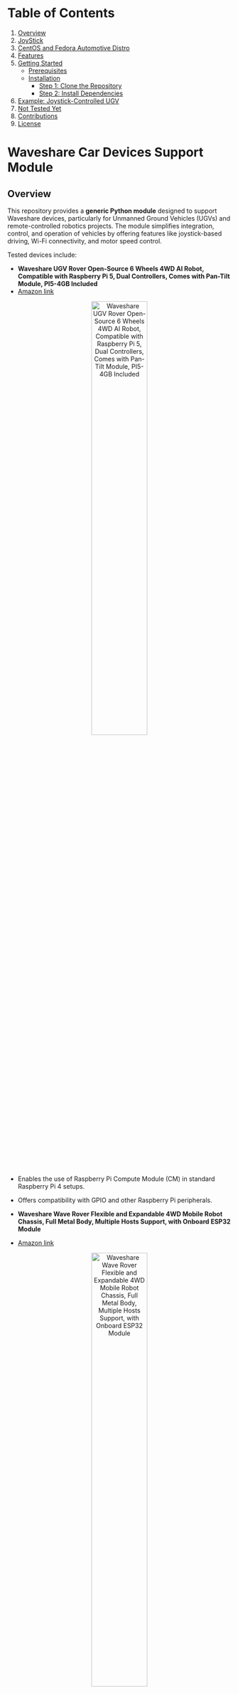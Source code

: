 # Table of Contents

1. [Overview](#overview)  
2. [JoyStick](#joystick)  
3. [CentOS and Fedora Automotive Distro](#centos-and-fedora-automotive-distro)  
4. [Features](#features)  
5. [Getting Started](#getting-started)  
   - [Prerequisites](#prerequisites)  
   - [Installation](#installation)  
     - [Step 1: Clone the Repository](#step-1-clone-the-repository)  
     - [Step 2: Install Dependencies](#step-2-install-dependencies)  
6. [Example: Joystick-Controlled UGV](#example-joystick-controlled-ugv)  
7. [Not Tested Yet](#not-tested-yet)  
8. [Contributions](#contributions)  
9. [License](#license)  

# Waveshare Car Devices Support Module

## Overview

This repository provides a **generic Python module** designed to support Waveshare devices, particularly for Unmanned Ground Vehicles (UGVs) and remote-controlled robotics projects. The module simplifies integration, control, and operation of vehicles by offering features like joystick-based driving, Wi-Fi connectivity, and motor speed control.

Tested devices include:

- **Waveshare UGV Rover Open-Source 6 Wheels 4WD AI Robot, Compatible with Raspberry Pi 5, Dual Controllers, Comes with Pan-Tilt Module, PI5-4GB Included**  
- [Amazon link](https://www.amazon.com/gp/product/B0D2L27JDT/ref=ppx_yo_dt_b_search_asin_title?ie=UTF8&psc=1)  
<p align="center">
  <img src="https://raw.githubusercontent.com/dougsland/waveshare/main/pics/01.jpg" alt="Waveshare UGV Rover Open-Source 6 Wheels 4WD AI Robot, Compatible with Raspberry Pi 5, Dual Controllers, Comes with Pan-Tilt Module, PI5-4GB Included" width="50%">
</p>
   
   - Enables the use of Raspberry Pi Compute Module (CM) in standard Raspberry Pi 4 setups.
   - Offers compatibility with GPIO and other Raspberry Pi peripherals.

- **Waveshare Wave Rover Flexible and Expandable 4WD Mobile Robot Chassis, Full Metal Body, Multiple Hosts Support, with Onboard ESP32 Module**
- [Amazon link](https://www.amazon.com/gp/product/B0CF55LM6Q/ref=ppx_yo_dt_b_search_asin_title?ie=UTF8&psc=1)  
<p align="center">
  <img src="https://github.com/dougsland/waveshare/blob/main/pics/02.jpg" alt="Waveshare Wave Rover Flexible and Expandable 4WD Mobile Robot Chassis, Full Metal Body, Multiple Hosts Support, with Onboard ESP32 Module" width="50%">
</p>

   - A compact baseboard with Power over Ethernet (PoE) support.  
   - Ideal for powering IoT and automotive projects via Ethernet.

---

## JoyStick

Tested JoySticks

- **PC Joystick, USB Gaming Flight Simulator Game Controller with Vibration Function and Throttle Control, PXN 2113 Wired Gamepad Flight Sim Stick for Windows PC/Computer**
- [Amazon link](https://www.amazon.com/gp/product/B06XGBL1HL/ref=ppx_yo_dt_b_search_asin_title?ie=UTF8&psc=1)  
<p align="center">
  <img src="https://github.com/dougsland/waveshare/blob/main/pics/joysticks/1.jpg" alt="PC Joystick, USB Gaming Flight Simulator Game Controller with Vibration Function and Throttle Controller, PXN 2113 Wired Gamepad Flight Sim Stick for Windows PC/Computer" width="50%">
</p>

---

## CentOS and Fedora Automotive Distro

CentOS and Fedora Automotive is tested and works out of box. To deploy it you will require to plug a raspberry into the UAV and install the distribution into the SDcard.  

To install follow the steps below (assuming you are using Fedora latest):

Example:

1) Download the lastest Fedora Image, example Workstation
```console
wget https://dl.fedoraproject.org/pub/fedora/linux/releases/41/Workstation/aarch64/images/Fedora-Workstation-41-1.4.aarch64.raw.xz
```

Please note for CentOS Automotive SIG, [download the **aarch64** version](https://autosd.sig.centos.org/AutoSD-9/nightly/sample-images/).

2) Install it via software store **Raspberry Pi Imager** and *upload the Fedora image into SDCard*
![Software Store Raspberry Pi Imager](https://github.com/dougsland/waveshare/blob/main/pics/software_storage_rasp_pi_imager.png)

3) Insert SDCard into the UAV and turn on, to avoid the AC cord, use batteries, for example [6pcs 1￵8￵6￵50 Rechargeable Batter￵y 5000mAh W￵i￵th 18650 Battery Charger,Universal Charger for Rechargeable 3.7V Li-ion Batteries 26650 14500 10440 Tokeyla (Button Top Type)](https://www.amazon.com/gp/product/B0BCW9Q5QQ/ref=ppx_yo_dt_b_search_asin_title?ie=UTF8&th=1)

<p align="center">
  <img src="https://github.com/dougsland/waveshare/blob/main/pics/raspberry_on_rover_autosd_photo1_720.jpg" alt="Fedora 41 booting in ARM" width="50%">
</p>

## Features

- **Joystick-Based Control**:
  - Use any standard joystick or game controller to drive the vehicle (Must be supported by pygame).

- **Wi-Fi Connectivity**:
  - Easily connect to and control the vehicle via Wi-Fi.

- **Motor Speed Normalization**:
  - Smooth and accurate motor speed adjustments for stable navigation.

- **Cross-Platform Support**:
  - Works on Raspberry Pi OS and other Linux-based distributions.

---

## Getting Started

### Prerequisites

1. **Hardware**:
   - Raspberry Pi Compute Module 4 (CM4) with one of the supported Waveshare adapters.
   - A compatible joystick or game controller.
   - A vehicle chassis with motor drivers connected to the Raspberry Pi.

2. **Software**:
   - Python 3.x.
   - Required libraries installed (see below).

---

### Installation

#### Step 1: Clone the Repository

```bash
git clone https://github.com/dougsland/waveshare.git
cd waveshare
```

#### Step 2: Install Dependencies

```bash
pip install -r requirements.txt
```

---

## Example: Joystick-Controlled UGV

The following example demonstrates how to use the module to control a UGV using a joystick and Wi-Fi:

```python
import pygame
from FOSS import BaseUGVController
from time import sleep

# Instantiate the controller with default parameters
ugv_controller = BaseUGVController(
    ssid="UGV",             # Default Wifi
    password="12345678",    # Default Pass
    ip="192.168.4.1",       # Default IP for the Rover
    interface_name="wlan0"  # Your device interface name
)

# Connect to Wi-Fi
ugv_controller.connect_to_wifi()

# Initialize pygame and joystick
pygame.init()
pygame.joystick.init()

# Ensure a joystick is connected
if pygame.joystick.get_count() == 0:
    print("No joystick detected. Please connect a joystick.")
    pygame.quit()
    exit()

# Get the first joystick
joystick = pygame.joystick.Joystick(0)
joystick.init()
print(f"Joystick detected: {joystick.get_name()}")

# Control loop
try:
    print("Use the joystick to control the UGV.")
    print("Press Ctrl+C to exit.")

    while True:
        # Process events
        pygame.event.pump()

        # Get joystick axis values
        axis_forward_back = joystick.get_axis(1)  # Forward/Backward
        axis_left_right = joystick.get_axis(0)   # Left/Right

        # Map axis values to speeds
        forward_speed = -axis_forward_back  # Invert to match UGV forward
        turn_speed = axis_left_right

        # Calculate motor speeds
        left_speed = forward_speed + turn_speed
        right_speed = forward_speed - turn_speed

        # Normalize speeds if necessary
        max_speed = max(abs(left_speed), abs(right_speed), 1.0)
        left_speed /= max_speed
        right_speed /= max_speed

        # Command the UGV
        ugv_controller.move(left_speed=left_speed, right_speed=right_speed)

        # Delay to avoid spamming commands
        sleep(0.1)

except KeyboardInterrupt:
    print("\nStopping the UGV...")
    ugv_controller.move(left_speed=0, right_speed=0)
    print("UGV stopped. Exiting.")
finally:
    pygame.quit()
```

---

## Not tested yet

- [Waveshare UGV Beast ROS 2 Open-Source Off-Road Tracked AI Robot, Dual Controllers, Computer Vision, All-Metal Body, Flexible and Expandable, Compatible with Raspberry Pi 5 (Not Included)](https://www.amazon.com/Waveshare-Open-Source-Controllers-Expandable-Compatible/dp/B0DJQD9MZZ/ref=sr_1_3?crid=3A5TOSRQ6SVWV&dib=eyJ2IjoiMSJ9.4dkL0mW3Dn3Ghl4rp6VwkjMS_q7FLodJwb1fTGW7o-oCa33bm5F1XaWHDeLXwiuFAvUWLeOqGCFC08a7-LH6TyxcNgA2YnWBcMB7Dqy4XF4S1T5ujDYoWyrNvEbcYR3Sv0vjlG28eBAJxGv9AB5wNC8eeCAUb35MHY9iM0inwWUF-X0tG5leCSG-BitA2Vjl2SKLn_M7APTnDuEghrehn8jVGVFV7xHEveAop45tH_s.ZojNYtIzvhGswvJxQIxipQMmMr9r1reUKmYQyP5T3e0&dib_tag=se&keywords=Waveshare+UGV+Rover+Open-Source+beast&qid=1735342472&sprefix=waveshare+ugv+rover+open-source+beas%2Caps%2C222&sr=8-3)

- [Waveshare UGV Rover Open-Source 6 Wheels 4WD AI Robot, Compatible with Raspberry Pi 5, Dual Controllers, Computer Vision, PI5-4GB NOT Included](https://www.amazon.com/Waveshare-Open-Source-Compatible-Raspberry-Controllers/dp/B0D2L1ST5X/ref=sr_1_4?crid=3A5TOSRQ6SVWV&dib=eyJ2IjoiMSJ9.4dkL0mW3Dn3Ghl4rp6VwkjMS_q7FLodJwb1fTGW7o-oCa33bm5F1XaWHDeLXwiuFAvUWLeOqGCFC08a7-LH6TyxcNgA2YnWBcMB7Dqy4XF4S1T5ujDYoWyrNvEbcYR3Sv0vjlG28eBAJxGv9AB5wNC8eeCAUb35MHY9iM0inwWUF-X0tG5leCSG-BitA2Vjl2SKLn_M7APTnDuEghrehn8jVGVFV7xHEveAop45tH_s.ZojNYtIzvhGswvJxQIxipQMmMr9r1reUKmYQyP5T3e0&dib_tag=se&keywords=Waveshare+UGV+Rover+Open-Source+beast&qid=1735342472&sprefix=waveshare+ugv+rover+open-source+beas%2Caps%2C222&sr=8-4)

- [Waveshare UGV Beast Open-Source Off-Road Tracked AI Robot for Jetson Orin Series Board, Dual Controllers, with Driver Boards and 360° Omnidirectional Pan-Tilt, No Include Jetson Orin Nano 4GB Kit](https://www.amazon.com/Waveshare-Open-Source-Off-Road-Controllers-Omnidirectional/dp/B0D9W5NNGL/ref=sr_1_5?crid=3A5TOSRQ6SVWV&dib=eyJ2IjoiMSJ9.4dkL0mW3Dn3Ghl4rp6VwkjMS_q7FLodJwb1fTGW7o-oCa33bm5F1XaWHDeLXwiuFAvUWLeOqGCFC08a7-LH6TyxcNgA2YnWBcMB7Dqy4XF4S1T5ujDYoWyrNvEbcYR3Sv0vjlG28eBAJxGv9AB5wNC8eeCAUb35MHY9iM0inwWUF-X0tG5leCSG-BitA2Vjl2SKLn_M7APTnDuEghrehn8jVGVFV7xHEveAop45tH_s.ZojNYtIzvhGswvJxQIxipQMmMr9r1reUKmYQyP5T3e0&dib_tag=se&keywords=Waveshare+UGV+Rover+Open-Source+beast&qid=1735342472&sprefix=waveshare+ugv+rover+open-source+beas%2Caps%2C222&sr=8-5)

- [Waveshare UGV Beast ROS 2 Open-Source Off-Road Tracked AI Robot, Dual Controllers, Computer Vision, All-Metal Body, Flexible and Expandable, Compatible with Raspberry Pi 5 (Included)](https://www.amazon.com/Waveshare-Open-Source-Controllers-Expandable-Compatible/dp/B0DJQD1V5R/ref=sr_1_6?crid=3A5TOSRQ6SVWV&dib=eyJ2IjoiMSJ9.4dkL0mW3Dn3Ghl4rp6VwkjMS_q7FLodJwb1fTGW7o-oCa33bm5F1XaWHDeLXwiuFAvUWLeOqGCFC08a7-LH6TyxcNgA2YnWBcMB7Dqy4XF4S1T5ujDYoWyrNvEbcYR3Sv0vjlG28eBAJxGv9AB5wNC8eeCAUb35MHY9iM0inwWUF-X0tG5leCSG-BitA2Vjl2SKLn_M7APTnDuEghrehn8jVGVFV7xHEveAop45tH_s.ZojNYtIzvhGswvJxQIxipQMmMr9r1reUKmYQyP5T3e0&dib_tag=se&keywords=Waveshare+UGV+Rover+Open-Source+beast&qid=1735342472&sprefix=waveshare+ugv+rover+open-source+beas%2Caps%2C222&sr=8-6)

- [Waveshare UGV Rover ROS 2 Open-Source 6 Wheels 4WD AI Robot, Compatible with Jetson Orin Nano/NX, Dual Controllers, with Multi-Functional Driver Board and 360° Flexible Omnidirectional Pan-Tilt](https://www.amazon.com/Open-Source-Compatible-Controllers-Multi-Functional-Omnidirectional/dp/B0DM4KBWT7/ref=sr_1_9?crid=3A5TOSRQ6SVWV&dib=eyJ2IjoiMSJ9.4dkL0mW3Dn3Ghl4rp6VwkjMS_q7FLodJwb1fTGW7o-oCa33bm5F1XaWHDeLXwiuFAvUWLeOqGCFC08a7-LH6TyxcNgA2YnWBcMB7Dqy4XF4S1T5ujDYoWyrNvEbcYR3Sv0vjlG28eBAJxGv9AB5wNC8eeCAUb35MHY9iM0inwWUF-X0tG5leCSG-BitA2Vjl2SKLn_M7APTnDuEghrehn8jVGVFV7xHEveAop45tH_s.ZojNYtIzvhGswvJxQIxipQMmMr9r1reUKmYQyP5T3e0&dib_tag=se&keywords=Waveshare+UGV+Rover+Open-Source+beast&qid=1735342472&sprefix=waveshare+ugv+rover+open-source+beas%2Caps%2C222&sr=8-9)

- [Waveshare UGV Beast ROS 2 Open-Source Off-Road Tracked AI Robot, Compatible with Jetson Orin Nano/NX, with 360° Flexible Omnidirectional Pan-Tilt, Includes Jetson Orin Nano 4GB Kit](https://www.amazon.com/Waveshare-Open-Source-Off-Road-Compatible-Omnidirectional/dp/B0DM8P7BM8/ref=sr_1_11?crid=3A5TOSRQ6SVWV&dib=eyJ2IjoiMSJ9.4dkL0mW3Dn3Ghl4rp6VwkjMS_q7FLodJwb1fTGW7o-oCa33bm5F1XaWHDeLXwiuFAvUWLeOqGCFC08a7-LH6TyxcNgA2YnWBcMB7Dqy4XF4S1T5ujDYoWyrNvEbcYR3Sv0vjlG28eBAJxGv9AB5wNC8eeCAUb35MHY9iM0inwWUF-X0tG5leCSG-BitA2Vjl2SKLn_M7APTnDuEghrehn8jVGVFV7xHEveAop45tH_s.ZojNYtIzvhGswvJxQIxipQMmMr9r1reUKmYQyP5T3e0&dib_tag=se&keywords=Waveshare+UGV+Rover+Open-Source+beast&qid=1735342472&sprefix=waveshare+ugv+rover+open-source+beas%2Caps%2C222&sr=8-11)

- [Waveshare Open-Source Off-Road Tracked AI Robot, Compatible with Raspberry Pi 5, Dual Controllers, Computer Vision, PI5-4GB NOT Included](https://www.amazon.com/Waveshare-Open-Source-Compatible-Raspberry-Controllers/dp/B0D3DNRTTF/ref=sr_1_18?crid=3A5TOSRQ6SVWV&dib=eyJ2IjoiMSJ9.4dkL0mW3Dn3Ghl4rp6VwkjMS_q7FLodJwb1fTGW7o-oCa33bm5F1XaWHDeLXwiuFAvUWLeOqGCFC08a7-LH6TyxcNgA2YnWBcMB7Dqy4XF4S1T5ujDYoWyrNvEbcYR3Sv0vjlG28eBAJxGv9AB5wNC8eeCAUb35MHY9iM0inwWUF-X0tG5leCSG-BitA2Vjl2SKLn_M7APTnDuEghrehn8jVGVFV7xHEveAop45tH_s.ZojNYtIzvhGswvJxQIxipQMmMr9r1reUKmYQyP5T3e0&dib_tag=se&keywords=Waveshare+UGV+Rover+Open-Source+beast&qid=1735342472&sprefix=waveshare+ugv+rover+open-source+beas%2Caps%2C222&sr=8-18)

---

## Contributions

Contributions are welcome! Please open an issue or submit a pull request if you want to enhance the module or add support for new devices.

---

## License

This repository is licensed under the **Apache License 2.0**. See the [LICENSE](LICENSE) file for details.

---

For questions or support, feel free to open an issue or contact the maintainer. 🚗✨
